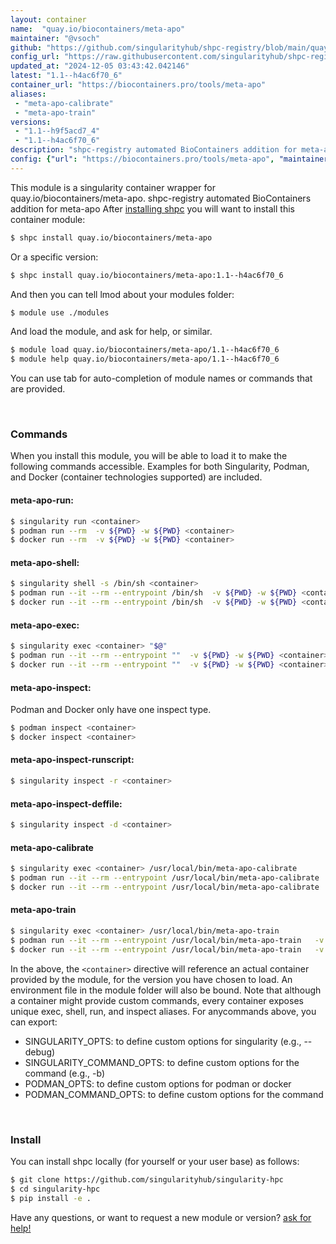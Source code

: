 ```yaml
---
layout: container
name:  "quay.io/biocontainers/meta-apo"
maintainer: "@vsoch"
github: "https://github.com/singularityhub/shpc-registry/blob/main/quay.io/biocontainers/meta-apo/container.yaml"
config_url: "https://raw.githubusercontent.com/singularityhub/shpc-registry/main/quay.io/biocontainers/meta-apo/container.yaml"
updated_at: "2024-12-05 03:43:42.042146"
latest: "1.1--h4ac6f70_6"
container_url: "https://biocontainers.pro/tools/meta-apo"
aliases:
 - "meta-apo-calibrate"
 - "meta-apo-train"
versions:
 - "1.1--h9f5acd7_4"
 - "1.1--h4ac6f70_6"
description: "shpc-registry automated BioContainers addition for meta-apo"
config: {"url": "https://biocontainers.pro/tools/meta-apo", "maintainer": "@vsoch", "description": "shpc-registry automated BioContainers addition for meta-apo", "latest": {"1.1--h4ac6f70_6": "sha256:380fc9536a2024a02ec9f70e002b69be13198bbbc8af6932e9ae0e6094faedba"}, "tags": {"1.1--h9f5acd7_4": "sha256:d6bd635509c102b5f0bef9f957111af3d513644900f51c024a2ac46601b024c1", "1.1--h4ac6f70_6": "sha256:380fc9536a2024a02ec9f70e002b69be13198bbbc8af6932e9ae0e6094faedba"}, "docker": "quay.io/biocontainers/meta-apo", "aliases": {"meta-apo-calibrate": "/usr/local/bin/meta-apo-calibrate", "meta-apo-train": "/usr/local/bin/meta-apo-train"}}
---
```


This module is a singularity container wrapper for quay.io/biocontainers/meta-apo.
shpc-registry automated BioContainers addition for meta-apo
After [installing shpc](#install) you will want to install this container module:


```bash
$ shpc install quay.io/biocontainers/meta-apo
```

Or a specific version:

```bash
$ shpc install quay.io/biocontainers/meta-apo:1.1--h4ac6f70_6
```

And then you can tell lmod about your modules folder:

```bash
$ module use ./modules
```

And load the module, and ask for help, or similar.

```bash
$ module load quay.io/biocontainers/meta-apo/1.1--h4ac6f70_6
$ module help quay.io/biocontainers/meta-apo/1.1--h4ac6f70_6
```

You can use tab for auto-completion of module names or commands that are provided.

<br>

### Commands

When you install this module, you will be able to load it to make the following commands accessible.
Examples for both Singularity, Podman, and Docker (container technologies supported) are included.

#### meta-apo-run:

```bash
$ singularity run <container>
$ podman run --rm  -v ${PWD} -w ${PWD} <container>
$ docker run --rm  -v ${PWD} -w ${PWD} <container>
```

#### meta-apo-shell:

```bash
$ singularity shell -s /bin/sh <container>
$ podman run --it --rm --entrypoint /bin/sh  -v ${PWD} -w ${PWD} <container>
$ docker run --it --rm --entrypoint /bin/sh  -v ${PWD} -w ${PWD} <container>
```

#### meta-apo-exec:

```bash
$ singularity exec <container> "$@"
$ podman run --it --rm --entrypoint ""  -v ${PWD} -w ${PWD} <container> "$@"
$ docker run --it --rm --entrypoint ""  -v ${PWD} -w ${PWD} <container> "$@"
```

#### meta-apo-inspect:

Podman and Docker only have one inspect type.

```bash
$ podman inspect <container>
$ docker inspect <container>
```

#### meta-apo-inspect-runscript:

```bash
$ singularity inspect -r <container>
```

#### meta-apo-inspect-deffile:

```bash
$ singularity inspect -d <container>
```


#### meta-apo-calibrate

```bash
$ singularity exec <container> /usr/local/bin/meta-apo-calibrate
$ podman run --it --rm --entrypoint /usr/local/bin/meta-apo-calibrate   -v ${PWD} -w ${PWD} <container> -c " $@"
$ docker run --it --rm --entrypoint /usr/local/bin/meta-apo-calibrate   -v ${PWD} -w ${PWD} <container> -c " $@"
```


#### meta-apo-train

```bash
$ singularity exec <container> /usr/local/bin/meta-apo-train
$ podman run --it --rm --entrypoint /usr/local/bin/meta-apo-train   -v ${PWD} -w ${PWD} <container> -c " $@"
$ docker run --it --rm --entrypoint /usr/local/bin/meta-apo-train   -v ${PWD} -w ${PWD} <container> -c " $@"
```



In the above, the `<container>` directive will reference an actual container provided
by the module, for the version you have chosen to load. An environment file in the
module folder will also be bound. Note that although a container
might provide custom commands, every container exposes unique exec, shell, run, and
inspect aliases. For anycommands above, you can export:

 - SINGULARITY_OPTS: to define custom options for singularity (e.g., --debug)
 - SINGULARITY_COMMAND_OPTS: to define custom options for the command (e.g., -b)
 - PODMAN_OPTS: to define custom options for podman or docker
 - PODMAN_COMMAND_OPTS: to define custom options for the command

<br>

### Install

You can install shpc locally (for yourself or your user base) as follows:

```bash
$ git clone https://github.com/singularityhub/singularity-hpc
$ cd singularity-hpc
$ pip install -e .
```

Have any questions, or want to request a new module or version? [ask for help!](https://github.com/singularityhub/singularity-hpc/issues)